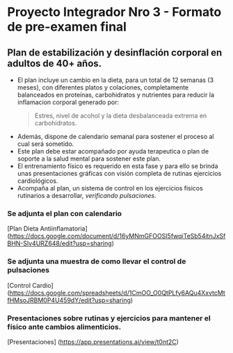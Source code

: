 # Proyecto Integrador Nro 3 - Formato de pre-examen final

## Plan de estabilización y desinflación corporal en adultos de 40+ años.

* El plan incluye un cambio en la dieta, para un total de 12 semanas (3 meses), con diferentes platos y colaciones, completamente balanceados en proteínas, carbohidratos y nutrientes para reducir la inflamacion corporal generado por:
  > Estres, nivel de acohol y la dieta desbalanceada extrema en carbohidratos.
* Además, dispone de calendario semanal para sostener el proceso al cual será sometido.
* Este plan debe estar acompañado por ayuda terapeutica o plan de soporte a la salud mental para sostener este plan.
* El entrenamiento físico es requerido en esta fase y para ello se brinda unas presentaciones gráficas con visión completa de rutinas ejercicios cardiológicos.
* Acompaña al plan, un sistema de control en los ejercicios físicos rutinarios a desarrollar, _verificando pulsaciones_.

### Se adjunta el plan  con calendario
[Plan Dieta Antiinflamatoria] (https://docs.google.com/document/d/16yMNmGFOOSI5fwqiTeSb54itnJxSfBHN-Slv4URZ648/edit?usp=sharing)

### Se adjunta una muestra de como llevar el control de pulsaciones
[Control Cardio] (https://docs.google.com/spreadsheets/d/1CmOO_O0QtPLfy6AQu4XxvtcMtfHMsoJRBM0P4U459dY/edit?usp=sharing)

### Presentaciones sobre rutinas y ejercicios para mantener el físico ante cambios alimenticios.
[Presentaciones] (https://app.presentations.ai/view/t0nt2C)
